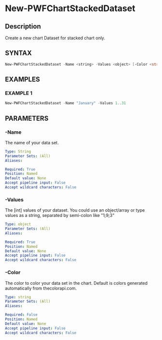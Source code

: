 # New-PWFChartStackedDataset

## Description
Create a new chart Dataset for stacked chart only.

## SYNTAX
``` powershell
New-PWFChartStackedDataset -Name <string> -Values <object> [-Color <string>]
```

## EXAMPLES

### EXAMPLE 1
```powershell
New-PWFChartStackedDataset -Name "January" -Values 1..31
```

## PARAMETERS
### -Name
The name of your data set.
```yaml
Type: String
Parameter Sets: (All)
Aliases:

Required: True
Position: Named
Default value: None
Accept pipeline input: False
Accept wildcard characters: False
```
### -Values
The [int] values of your dataset. You could use an object/array or type values as a string, separated by semi-colon like "1;9;3"
```yaml
Type: object
Parameter Sets: (All)
Aliases:

Required: True
Position: Named
Default value: None
Accept pipeline input: False
Accept wildcard characters: False
```
### -Color
The color to color your data set in the chart. Default is colors generated automatically from thecolorapi.com.
```yaml
Type: string
Parameter Sets: (All)
Aliases:

Required: False
Position: Named
Default value: None
Accept pipeline input: False
Accept wildcard characters: False
```